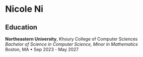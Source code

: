 # Nicole Ni

## Education
**Northeastern University**, Khoury College of Computer Sciences  
*Bachelor of Science in Computer Science, Minor in Mathematics*  
Boston, MA • Sep 2023 - May 2027